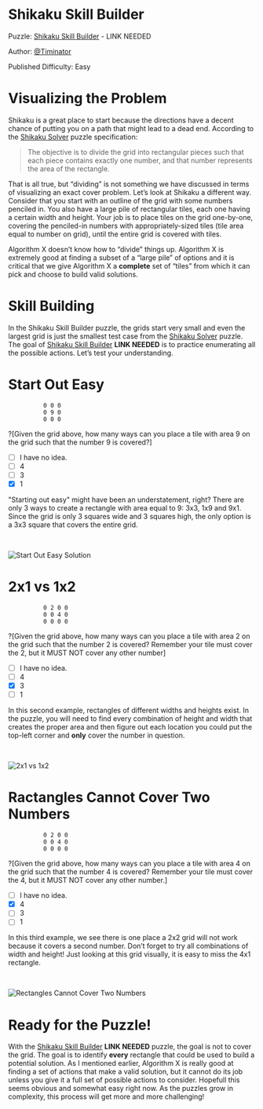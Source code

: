 # Shikaku Skill Builder

Puzzle: [Shikaku Skill Builder]() - LINK NEEDED

Author: [@Timinator](https://www.codingame.com/profile/2df7157da821f39bbf6b36efae1568142907334)

Published Difficulty: Easy

# Visualizing the Problem

Shikaku is a great place to start because the directions have a decent chance of putting you on a path that might lead to a dead end. According to the [Shikaku Solver](https://www.codingame.com/training/medium/shikaku-solver) puzzle specification:

>The objective is to divide the grid into rectangular pieces such that each piece contains exactly one number, and that number represents the area of the rectangle.

That is all true, but “dividing” is not something we have discussed in terms of visualizing an exact cover problem. Let’s look at Shikaku a different way. Consider that you start with an outline of the grid with some numbers penciled in. You also have a large pile of rectangular tiles, each one having a certain width and height. Your job is to place tiles on the grid one-by-one, covering the penciled-in numbers with appropriately-sized tiles (tile area equal to number on grid), until the entire grid is covered with tiles.

Algorithm X doesn’t know how to “divide” things up. Algorithm X is extremely good at finding a subset of a “large pile” of options and it is critical that we give Algorithm X a __complete__ set of “tiles” from which it can pick and choose to build valid solutions.

# Skill Building

In the Shikaku Skill Builder puzzle, the grids start very small and even the largest grid is just the smallest test case from the [Shikaku Solver](https://www.codingame.com/training/medium/shikaku-solver) puzzle. The goal of [Shikaku Skill Builder]() __LINK NEEDED__ is to practice enumerating all the possible actions. Let’s test your understanding.

# Start Out Easy

```
          0 0 0
          0 9 0
          0 0 0
```

?[Given the grid above, how many ways can you place a tile with area 9 on the grid such that the number 9 is covered?]
- [ ] I have no idea. 
- [ ] 4
- [ ] 3 
- [x] 1

"Starting out easy" might have been an understatement, right? There are only 3 ways to create a rectangle with area equal to 9: 3x3, 1x9 and 9x1. Since the grid is only 3 squares wide and 3 squares high, the only option is a 3x3 square that covers the entire grid.

<BR>

![Start Out Easy Solution](CoverArea9.png)

# 2x1 vs 1x2

```
          0 2 0 0
          0 0 4 0
          0 0 0 0
```


?[Given the grid above, how many ways can you place a tile with area 2 on the grid such that the number 2 is covered? Remember your tile must cover the 2, but it MUST NOT cover any other number]
- [ ] I have no idea. 
- [ ] 4
- [x] 3 
- [ ] 1

In this second example, rectangles of different widths and heights exist. In the puzzle, you will need to find every combination of height and width that creates the proper area and then figure out each location you could put the top-left corner and __only__ cover the number in question.

<BR>

![2x1 vs 1x2](CoverArea2.png)

# Ractangles Cannot Cover Two Numbers

```
          0 2 0 0
          0 0 4 0
          0 0 0 0
```

?[Given the grid above, how many ways can you place a tile with area 4 on the grid such that the number 4 is covered? Remember your tile must cover the 4, but it MUST NOT cover any other number.]
- [ ] I have no idea. 
- [x] 4
- [ ] 3 
- [ ] 1

In this third example, we see there is one place a 2x2 grid will not work because it covers a second number. Don’t forget to try all combinations of width and height! Just looking at this grid visually, it is easy to miss the 4x1 rectangle.

<BR>

![Rectangles Cannot Cover Two Numbers](CoverArea4.png)

# Ready for the Puzzle!

With the [Shikaku Skill Builder]() __LINK NEEDED__ puzzle, the goal is not to cover the grid. The goal is to identify __every__ rectangle that could be used to build a potential solution. As I mentioned earlier, Algorithm X is really good at finding a set of actions that make a valid solution, but it cannot do its job unless you give it a full set of possible actions to consider. Hopefull this seems obvious and somewhat easy right now. As the puzzles grow in complexity, this process will get more and more challenging!
